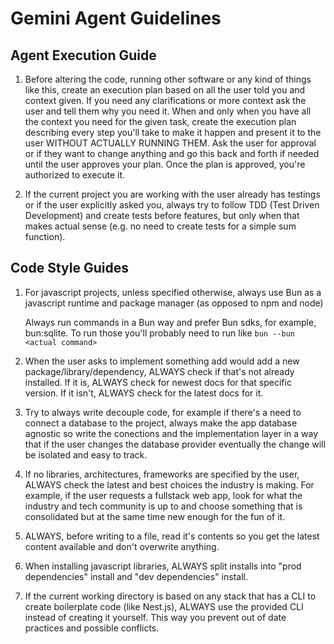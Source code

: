 # Gemini Agent Guidelines

## Agent Execution Guide

1. Before altering the code, running other software or any kind of things like this, create an execution plan based on
all the user told you and context given. If you need any clarifications or more context ask the user and tell them why
you need it. When and only when you have all the context you need for the given task, create the execution plan
describing every step you'll take to make it happen and present it to the user WITHOUT ACTUALLY RUNNING THEM. Ask the
user for approval or if they want to change anything and go this back and forth if needed until the user approves your
plan. Once the plan is approved, you're authorized to execute it.

2. If the current project you are working with the user already has testings or if the user explicitly asked you,
always try to follow TDD (Test Driven Development) and create tests before features, but only when that makes actual
sense (e.g. no need to create tests for a simple sum function).

## Code Style Guides

1. For javascript projects, unless specified otherwise, always use Bun as a javascript runtime and package manager (as
opposed to npm and node)

   Always run commands in a Bun way and prefer Bun sdks, for example, bun:sqlite. To run those you'll probably need
to run like `bun --bun <actual command>`

2. When the user asks to implement something add would add a new package/library/dependency, ALWAYS check if that's not
already installed. If it is, ALWAYS check for newest docs for that specific version. If it isn't, ALWAYS check for the
latest docs for it.

3. Try to always write decouple code, for example if there's a need to connect a database to the project, always make
the app database agnostic so write the conections and the implementation layer in a way that if the user changes the
database provider eventually the change will be isolated and easy to track.

4. If no libraries, architectures, frameworks are specified by the user, ALWAYS check the latest and best choices the
industry is making. For example, if the user requests a fullstack web app, look for what the industry and tech
community is up to and choose something that is consolidated but at the same time new enough for the fun of it.

5. ALWAYS, before writing to a file, read it's contents so you get the latest content available and don't overwrite
anything.

6. When installing javascript libraries, ALWAYS split installs into "prod dependencies" install and "dev dependencies"
install.

7. If the current working directory is based on any stack that has a CLI to create boilerplate code (like Nest.js),
ALWAYS use the provided CLI instead of creating it yourself. This way you prevent out of date practices and possible
conflicts.
